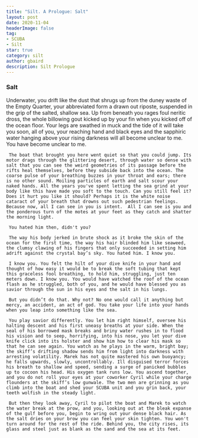 ```yaml
---
title: "Silt. A Prologue: Salt"
layout: post
date: 2020-11-04
headerImage: false
tag:
- SCUBA
- Silt
star: true
category: silt
author: gbaird
description: Silt Prologue
---
```


### Salt



  Underwater, you drift like the dust that shrugs up from the duney waste of the Empty Quarter, your abbreviated form a drawn out riposte, suspended in the grip of the salted, shallow sea. Up from beneath you rages foul neritic dross, the whole billowing gout kicked up by your fin when you kicked off of the ocean floor. Your legs are swathed in muck and the tide of it will take you soon, all of you, your reaching hand and black eyes and the sapphiric water hanging above your rising darkness will all become unclear to me. You have become unclear to me.
  
  
     The boat that brought you here went quiet so that you could jump. Its motor drags through the glittering desert, through water so dense with salt that you can see the weird geometries of its passage before the rifts heal themselves, before they subside back into the ocean. The coarse pulse of your breathing buzzes in your throat and ears; there is no other sound. Moiling particles of earth and salt scour your naked hands. All the years you've spent letting the sea grind at your body like this have made you soft to the touch. Can you still feel it? Does it hurt you like it should? Perhaps it is the white noise cataract of your breath that drowns out such pedestrian feelings. Because now, all I can see in you is intent.  All I can see is you and the ponderous turn of the motes at your feet as they catch and shatter the morning light.
     
     You hated him then, didn't you?

     The way his body jerked in brute shock as it broke the skin of the ocean for the first time, the way his hair blinded him like seaweed, the clumsy clawing of his fingers that only succeeded in setting him adrift against the crystal bay’s sky. You hated him. I know you.

     I know you. You felt the hilt of your dive knife in your hand and thought of how easy it would be to break the soft tubing that kept this graceless fool breathing, to hold him, struggling, just ten meters down. I know you. You would have watched the roof of the ocean flash as he struggled, both of you, and he would have blessed you as savior through the sun in his eyes and the salt in his lungs.

     But you didn’t do that. Why not? No one would call it anything but mercy, an accident, an act of god. You take your life into your hands when you leap into something like the sea.

     You play savior differently. You let him right himself, oversee his halting descent and his first uneasy breaths at your side. When the seal of his borrowed mask breaks and briny water rushes in to flood his vision and to seep, horrifying, into his nose, you let your dive knife click into its holster and show him how to clear his mask so that he can see again. You watch as he plays in the warm, bright bay; the skiff’s drifting shadow sends him from light into darkness with arresting volatility. Marek has not quite mastered his own buoyancy; he falls upwards, slowly, uncontrollably. Ill disguised terror forces his breath to shallow and speed, sending a surge of panicked bubbles up to cocoon his head. His oxygen tank runs low. You ascend together, and you do not roll your eyes at your coworker Cyril while your charge flounders at the skiff’s low gunwale. The two men are grinning as you climb into the boat and shed your SCUBA unit and you grin back, your teeth wolfish in the steady light.

     But then they look away, Cyril to pilot the boat and Marek to watch the water break at the prow, and you, looking out at the bleak expanse of the gulf before you, begin to wring out your dense black hair. As the salt dries on your brow you can feel your skin tighten. You won't turn around for the rest of the ride. Behind you, the city rises, its glass and steel just as blank as the sand and the sea at its feet.
